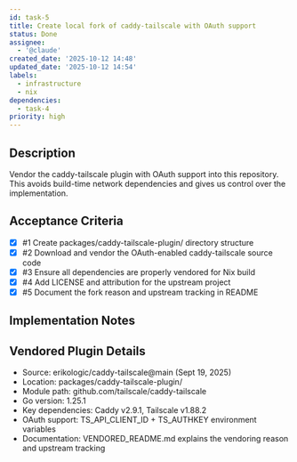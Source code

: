 ```yaml
---
id: task-5
title: Create local fork of caddy-tailscale with OAuth support
status: Done
assignee:
  - '@claude'
created_date: '2025-10-12 14:48'
updated_date: '2025-10-12 14:54'
labels:
  - infrastructure
  - nix
dependencies:
  - task-4
priority: high
---
```


## Description

<!-- SECTION:DESCRIPTION:BEGIN -->
Vendor the caddy-tailscale plugin with OAuth support into this repository. This avoids build-time network dependencies and gives us control over the implementation.
<!-- SECTION:DESCRIPTION:END -->

## Acceptance Criteria
<!-- AC:BEGIN -->
- [x] #1 Create packages/caddy-tailscale-plugin/ directory structure
- [x] #2 Download and vendor the OAuth-enabled caddy-tailscale source code
- [x] #3 Ensure all dependencies are properly vendored for Nix build
- [x] #4 Add LICENSE and attribution for the upstream project
- [x] #5 Document the fork reason and upstream tracking in README
<!-- AC:END -->

## Implementation Notes

<!-- SECTION:NOTES:BEGIN -->
## Vendored Plugin Details
- Source: erikologic/caddy-tailscale@main (Sept 19, 2025)
- Location: packages/caddy-tailscale-plugin/
- Module path: github.com/tailscale/caddy-tailscale
- Go version: 1.25.1
- Key dependencies: Caddy v2.9.1, Tailscale v1.88.2
- OAuth support: TS_API_CLIENT_ID + TS_AUTHKEY environment variables
- Documentation: VENDORED_README.md explains the vendoring reason and upstream tracking
<!-- SECTION:NOTES:END -->
